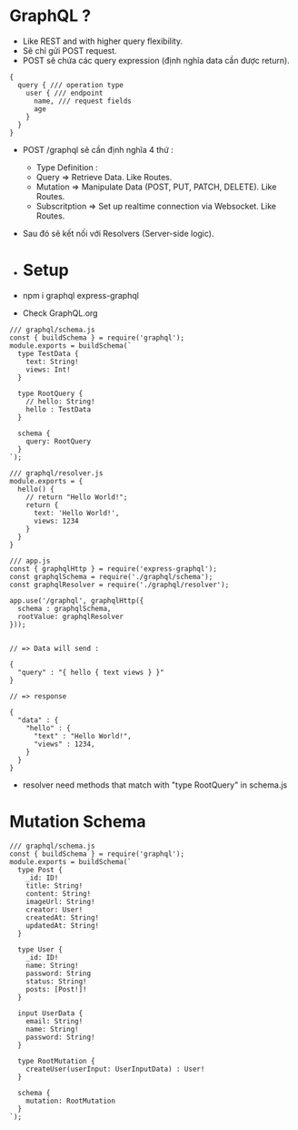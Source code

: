# GraphQL ?
- Like REST and with higher query flexibility.
- Sẽ chỉ gửi POST request.
- POST sẽ chứa các query expression (định nghĩa data cần được return).

```
{
  query { /// operation type
    user { /// endpoint
      name, /// request fields
      age
    }
  }
}

```
- POST /graphql sẽ cần định nghĩa 4 thứ :
  + Type Definition : 
  + Query => Retrieve Data. Like Routes.
  + Mutation => Manipulate Data (POST, PUT, PATCH, DELETE). Like Routes.
  + Subscritption => Set up realtime connection via Websocket. Like Routes.

- Sau đó sẽ kết nối với Resolvers (Server-side logic).

- # Setup
- npm i graphql express-graphql
- Check GraphQL.org

```
/// graphql/schema.js
const { buildSchema } = require('graphql');
module.exports = buildSchema(`
  type TestData {
    text: String!
    views: Int!
  }

  type RootQuery {
    // hello: String!
    hello : TestData
  }
  
  schema {
    query: RootQuery
  }
`);

/// graphql/resolver.js
module.exports = {
  hello() {
    // return "Hello World!";
    return {
      text: 'Hello World!',
      views: 1234
    }
  }
}

/// app.js
const { graphqlHttp } = require('express-graphql');
const graphqlSchema = require('./graphql/schema');
const graphqlResolver = require('./graphql/resolver');

app.use('/graphql', graphqlHttp({
  schema : graphqlSchema,
  rootValue: graphqlResolver
}));


// => Data will send :

{
  "query" : "{ hello { text views } }"
}

// => response

{
  "data" : {
    "hello" : {
      "text" : "Hello World!",
      "views" : 1234,
    }
  }
}
```



- resolver need methods that match with "type RootQuery" in schema.js

# Mutation Schema
```
/// graphql/schema.js
const { buildSchema } = require('graphql');
module.exports = buildSchema(`
  type Post {
    _id: ID!
    title: String!
    content: String!
    imageUrl: String!
    creator: User!
    createdAt: String!
    updatedAt: String!
  }

  type User {
    _id: ID!
    name: String!
    password: String
    status: String!
    posts: [Post!]!
  }

  input UserData {
    email: String!
    name: String!
    password: String!
  }

  type RootMutation {
    createUser(userInput: UserInputData) : User!
  }
  
  schema {
    mutation: RootMutation
  }
`);
```
